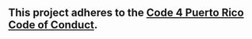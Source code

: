 ## This project adheres to the [Code 4 Puerto Rico Code of Conduct](https://github.com/Code4PuertoRico/codeofconduct).